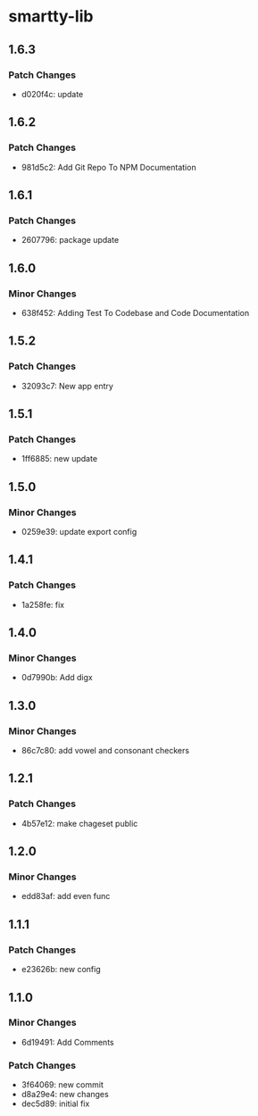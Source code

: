 # smartty-lib

## 1.6.3

### Patch Changes

- d020f4c: update

## 1.6.2

### Patch Changes

- 981d5c2: Add Git Repo To NPM Documentation

## 1.6.1

### Patch Changes

- 2607796: package update

## 1.6.0

### Minor Changes

- 638f452: Adding Test To Codebase and Code Documentation

## 1.5.2

### Patch Changes

- 32093c7: New app entry

## 1.5.1

### Patch Changes

- 1ff6885: new update

## 1.5.0

### Minor Changes

- 0259e39: update export config

## 1.4.1

### Patch Changes

- 1a258fe: fix

## 1.4.0

### Minor Changes

- 0d7990b: Add digx

## 1.3.0

### Minor Changes

- 86c7c80: add vowel and consonant checkers

## 1.2.1

### Patch Changes

- 4b57e12: make chageset public

## 1.2.0

### Minor Changes

- edd83af: add even func

## 1.1.1

### Patch Changes

- e23626b: new config

## 1.1.0

### Minor Changes

- 6d19491: Add Comments

### Patch Changes

- 3f64069: new commit
- d8a29e4: new changes
- dec5d89: initial fix

